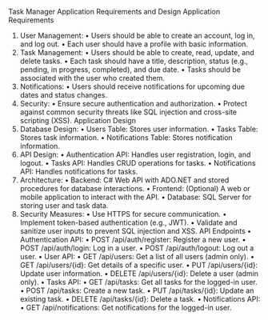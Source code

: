 Task Manager Application Requirements and Design
Application Requirements
1.	User Management:
•	Users should be able to create an account, log in, and log out.
•	Each user should have a profile with basic information.
2.	Task Management:
•	Users should be able to create, read, update, and delete tasks.
•	Each task should have a title, description, status (e.g., pending, in progress, completed), and due date.
•	Tasks should be associated with the user who created them.
3.	Notifications:
•	Users should receive notifications for upcoming due dates and status changes.
4.	Security:
•	Ensure secure authentication and authorization.
•	Protect against common security threats like SQL injection and cross-site scripting (XSS).
Application Design
1. Database Design:
•	Users Table: Stores user information.
•	Tasks Table: Stores task information.
•	Notifications Table: Stores notification information.
2. API Design:
•	Authentication API: Handles user registration, login, and logout.
•	Tasks API: Handles CRUD operations for tasks.
•	Notifications API: Handles notifications for tasks.
3. Architecture:
•	Backend: C# Web API with ADO.NET and stored procedures for database interactions.
•	Frontend: (Optional) A web or mobile application to interact with the API.
•	Database: SQL Server for storing user and task data.
4. Security Measures:
•	Use HTTPS for secure communication.
•	Implement token-based authentication (e.g., JWT).
•	Validate and sanitize user inputs to prevent SQL injection and XSS.
API Endpoints
•	Authentication API:
•	POST /api/auth/register: Register a new user.
•	POST /api/auth/login: Log in a user.
•	POST /api/auth/logout: Log out a user.
•	User API:
•	GET /api/users: Get a list of all users (admin only).
•	GET /api/users/{id}: Get details of a specific user.
•	PUT /api/users/{id}: Update user information.
•	DELETE /api/users/{id}: Delete a user (admin only).
•	Tasks API:
•	GET /api/tasks: Get all tasks for the logged-in user.
•	POST /api/tasks: Create a new task.
•	PUT /api/tasks/{id}: Update an existing task.
•	DELETE /api/tasks/{id}: Delete a task.
•	Notifications API:
•	GET /api/notifications: Get notifications for the logged-in user.

